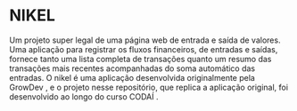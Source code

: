 # NIKEL
Um projeto super legal de uma página web de entrada e saída de valores. Uma aplicação para registrar os fluxos financeiros, de entradas e saídas, fornece tanto uma lista completa de transações quanto um resumo das transações mais recentes acompanhadas do soma automático das entradas.
O nikel é uma aplicação desenvolvida originalmente pela GrowDev , e o projeto nesse repositório, que replica a aplicação original, foi desenvolvido ao longo do curso CODAÍ .
